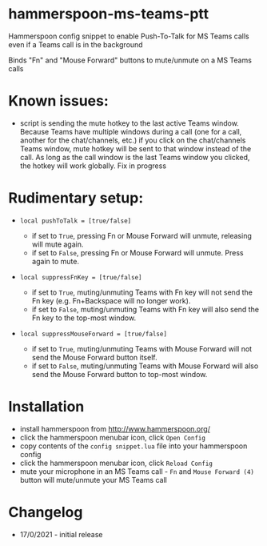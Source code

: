 # hammerspoon-ms-teams-ptt
Hammerspoon config snippet to enable Push-To-Talk for MS Teams calls even if a Teams call is in the background

Binds "Fn" and "Mouse Forward" buttons to mute/unmute on a MS Teams calls

# Known issues:
- script is sending the mute hotkey to the last active Teams window. Because Teams have multiple windows during a call (one for a call, another for the chat/channels, etc.) if you click on the chat/channels Teams window, mute hotkey will be sent to that window instead of the call. As long as the call window is the last Teams window you clicked, the hotkey will work globally. Fix in progress

# Rudimentary setup:

- `local pushToTalk = [true/false]`
  - if set to `True`, pressing Fn or Mouse Forward will unmute, releasing will mute again.
  - if set to `False`, pressing Fn or Mouse Forward will unmute. Press again to mute.

- `local suppressFnKey = [true/false]`
  - if set to `True`, muting/unmuting Teams with Fn key will not send the Fn key (e.g. Fn+Backspace will no longer work).
  - if set to `False`, muting/unmuting Teams with Fn key will also send the Fn key to the top-most window.

- `local suppressMouseForward = [true/false]`
  - if set to `True`, muting/unmuting Teams with Mouse Forward will not send the Mouse Forward button itself.
  - if set to `False`, muting/unmuting Teams with Mouse Forward will also send the Mouse Forward button to top-most window.

# Installation
- install hammerspoon from http://www.hammerspoon.org/
- click the hammerspoon menubar icon, click `Open Config`
- copy contents of the `config snippet.lua` file into your hammerspoon config
- click the hammerspoon menubar icon, click `Reload Config`
- mute your microphone in an MS Teams call - `Fn` and `Mouse Forward (4)` button will mute/unmute your MS Teams call

# Changelog
- 17/0/2021 - initial release
